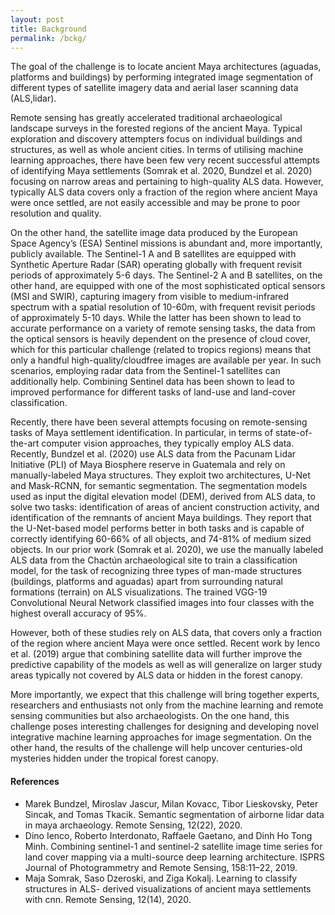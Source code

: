 ```yaml
---
layout: post
title: Background
permalink: /bckg/
---
```


The goal of the challenge is to locate ancient Maya architectures (aguadas, platforms and buildings) by performing integrated image segmentation of different types of satellite imagery data and aerial laser scanning data (ALS,lidar). 

Remote sensing has greatly accelerated traditional archaeological landscape surveys in the forested regions of the ancient Maya. Typical exploration and discovery attempters focus on individual buildings and structures, as well as whole ancient cities. In terms of utilising machine learning approaches, there have been few very recent successful attempts of identifying Maya settlements (Somrak et al. 2020, Bundzel et al. 2020) focusing on narrow areas and pertaining to high-quality ALS data. However, typically ALS data covers only a fraction of the region where ancient Maya were once settled, are not easily accessible and may be prone to poor resolution and quality.

On the other hand, the satellite image data produced by the European Space Agency’s (ESA) Sentinel missions is abundant and, more importantly, publicly available. The Sentinel-1 A and B satellites are equipped with Synthetic Aperture Radar (SAR) operating globally with frequent revisit periods of approximately 5-6 days. The Sentinel-2 A and B satellites, on the other hand, are equipped with one of the most sophisticated optical sensors (MSI and SWIR), capturing imagery from visible to medium-infrared spectrum with a spatial resolution of 10-60m, with frequent revisit periods of approximately 5-10 days. While the latter has been shown to lead to accurate performance on a variety of remote sensing tasks, the data from the optical sensors is heavily dependent on the presence of cloud cover, which for this particular challenge (related to tropics regions) means that only a handful high-quality/cloudfree images are available per year. In such scenarios, employing radar data from the Sentinel-1 satellites can additionally help. Combining Sentinel data has been shown to lead to improved performance for different tasks of land-use and land-cover classification.

Recently, there have been several attempts focusing on remote-sensing tasks of Maya settlement identification. In particular, in terms of state-of-the-art computer vision approaches, they typically employ ALS data. Recently, Bundzel et al. (2020) use ALS data from the Pacunam Lidar Initiative (PLI) of Maya Biosphere reserve in Guatemala and rely on manually-labeled Maya structures. They exploit two architectures, U-Net and Mask-RCNN, for semantic segmentation. The segmentation models used as input the digital elevation model (DEM), derived from ALS data, to solve two tasks: identification of areas of ancient construction activity, and identification of the remnants of ancient Maya buildings. They report that the U-Net-based model performs better in both tasks and is capable of correctly identifying 60-66% of all objects, and 74-81% of medium sized objects.
In our prior work (Somrak et al. 2020), we use the manually labeled ALS data from the Chactún archaeological site to train a classification model, for the task of recognizing three types of man-made structures (buildings, platforms and aguadas) apart from surrounding natural formations (terrain) on ALS visualizations. The trained VGG-19 Convolutional Neural Network classified images into four classes with the highest overall accuracy of 95%.

However, both of these studies rely on ALS data, that covers only a fraction of the region where ancient Maya were once settled. Recent work by Ienco et al. (2019) argue that combining satellite data will further improve the predictive capability of the models as well as will generalize on larger study areas typically not covered by ALS data or hidden in the forest canopy.

More importantly, we expect that this challenge will bring together experts, researchers and enthusiasts not only from the machine learning and remote sensing communities but also archaeologists. On the one hand, this challenge poses interesting challenges for designing and developing novel integrative machine learning approaches for image segmentation. On the other hand, the results of the challenge will help uncover centuries-old mysteries hidden under the tropical forest canopy. 

#### References

- Marek Bundzel, Miroslav Jascur, Milan Kovacc, Tibor Lieskovsky, Peter Sincak, and Tomas Tkacik. Semantic segmentation of airborne lidar data in maya archaeology. Remote Sensing, 12(22), 2020.
- Dino Ienco, Roberto Interdonato, Raffaele Gaetano, and Dinh Ho Tong Minh. Combining sentinel-1 and sentinel-2 satellite image time series for land cover mapping via a multi-source deep learning architecture. ISPRS Journal of Photogrammetry and Remote Sensing, 158:11–22, 2019.
- Maja Somrak, Saso Dzeroski, and Ziga Kokalj. Learning to classify structures in ALS- derived visualizations of ancient maya settlements with cnn. Remote Sensing, 12(14), 2020.
